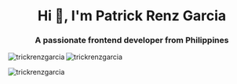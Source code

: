 
<h1 align="center">Hi 👋, I'm Patrick Renz Garcia</h1>
<h3 align="center">A passionate frontend developer from Philippines</h3>

<img align="left" src="https://github-readme-stats.vercel.app/api/top-langs?username=trickrenzgarcia&show_icons=true&locale=en&layout=compact" alt="trickrenzgarcia" />

<img align="center" src="https://github-readme-stats.vercel.app/api?username=trickrenzgarcia&show_icons=true&locale=en" alt="trickrenzgarcia" />

<p><img align="center" src="https://github-readme-streak-stats.herokuapp.com/?user=trickrenzgarcia&" alt="trickrenzgarcia" /></p>
